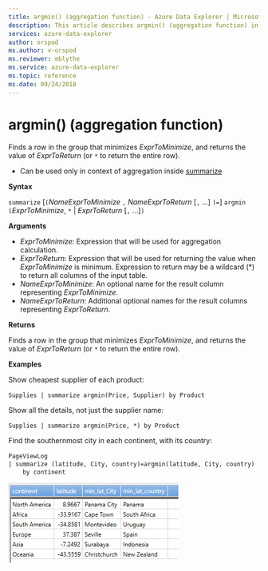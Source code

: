 ```yaml
---
title: argmin() (aggregation function) - Azure Data Explorer | Microsoft Docs
description: This article describes argmin() (aggregation function) in Azure Data Explorer.
services: azure-data-explorer
author: orspod
ms.author: v-orspod
ms.reviewer: mblythe
ms.service: azure-data-explorer
ms.topic: reference
ms.date: 09/24/2018
---
```

# argmin() (aggregation function)

Finds a row in the group that minimizes *ExprToMinimize*, and returns the value of *ExprToReturn* (or `*` to return the entire row).

* Can be used only in context of aggregation inside [summarize](summarizeoperator.md)

**Syntax**

`summarize` [`(`*NameExprToMinimize* `,` *NameExprToReturn* [`,` ...] `)=`] `argmin` `(`*ExprToMinimize*, `*` | *ExprToReturn*  [`,` ...]`)`

**Arguments**

* *ExprToMinimize*: Expression that will be used for aggregation calculation. 
* *ExprToReturn*: Expression that will be used for returning the value when *ExprToMinimize* is
  minimum. Expression to return may be a wildcard (*) to return all columns of the input table.
* *NameExprToMinimize*: An optional name for the result column representing *ExprToMinimize*.
* *NameExprToReturn*: Additional optional names for the result columns representing *ExprToReturn*.

**Returns**

Finds a row in the group that minimizes *ExprToMinimize*, and returns the value of *ExprToReturn* (or `*` to return the entire row).

**Examples**

Show cheapest supplier of each product:

```kusto
Supplies | summarize argmin(Price, Supplier) by Product
```

Show all the details, not just the supplier name:

```kusto
Supplies | summarize argmin(Price, *) by Product
```

Find the southernmost city in each continent, with its country:

```kusto
PageViewLog 
| summarize (latitude, City, country)=argmin(latitude, City, country) 
    by continent
```

![alt text](./images/aggregations/argmin.png "argmin")